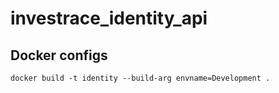 # investrace_identity_api

## Docker configs
```
docker build -t identity --build-arg envname=Development .
```
